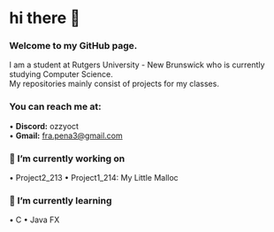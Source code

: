 # hi there 👋
### Welcome to my GitHub page.

I am a student at Rutgers University - New Brunswick who is currently studying Computer Science. </br>
My repositories mainly consist of projects for my classes.

### You can reach me at:
• **Discord:** ozzyoct </br>
• **Gmail:** fra.pena3@gmail.com

### 🔭 I’m currently working on
• Project2_213
• Project1_214: My Little Malloc

### 🌱 I’m currently learning 
• C
• Java FX

<!--
**fpen3/fpen3** is a ✨ _special_ ✨ repository because its `README.md` (this file) appears on your GitHub profile.

Here are some ideas to get you started:

- 🔭 I’m currently working on ...
- 🌱 I’m currently learning ...
- 👯 I’m looking to collaborate on ...
- 🤔 I’m looking for help with ...
- 💬 Ask me about ...
- 📫 How to reach me: ...
- 😄 Pronouns: ...
- ⚡ Fun fact: ...
-->
